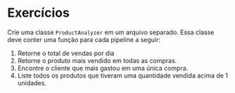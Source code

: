 # Exercícios

Crie uma classe `ProductAnalyzer` em um arquivo separado. Essa classe deve conter uma função para cada pipeline a seguir:

1. Retorne o total de vendas por dia
2. Retorne o produto mais vendido em todas as compras.
3. Encontre o cliente que mais gastou em uma única compra.
4. Liste todos os produtos que tiveram uma quantidade vendida acima de 1 unidades.